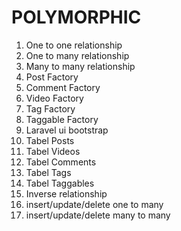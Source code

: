# POLYMORPHIC

1. One to one relationship
2. One to many relationship
3. Many to many relationship
4. Post Factory
5. Comment Factory
6. Video Factory
7. Tag Factory
8. Taggable Factory
9. Laravel ui bootstrap
10. Tabel Posts
11. Tabel Videos
12. Tabel Comments
13. Tabel Tags
14. Tabel Taggables
15. Inverse relationship
16. insert/update/delete one to many
17. insert/update/delete many to many

